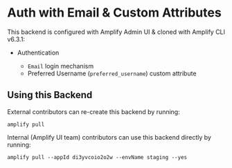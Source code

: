 # Auth with Email & Custom Attributes

This backend is configured with Amplify Admin UI & cloned with Amplify CLI v6.3.1:

- Authentication

  - `Email` login mechanism
  - Preferred Username (`preferred_username`) custom attribute

## Using this Backend

External contributors can re-create this backend by running:

```shell
amplify pull
```

Internal (Amplify UI team) contributors can use this backend directly by running:

```shell
amplify pull --appId di3yvcoio2o2w --envName staging --yes
```
